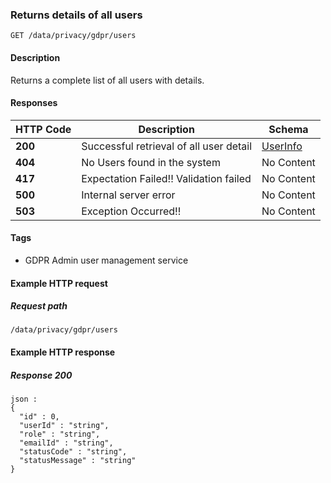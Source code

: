 
<a name="getallusers"></a>
### Returns details of all users
```
GET /data/privacy/gdpr/users
```


#### Description
Returns a complete list of all users with details.


#### Responses

|HTTP Code|Description|Schema|
|---|---|---|
|**200**|Successful retrieval of all user detail|[UserInfo](../definitions/UserInfo.md#userinfo)|
|**404**|No Users found in the system|No Content|
|**417**|Expectation Failed!! Validation failed|No Content|
|**500**|Internal server error|No Content|
|**503**|Exception Occurred!!|No Content|


#### Tags

* GDPR Admin user management service


#### Example HTTP request

##### Request path
```
/data/privacy/gdpr/users
```


#### Example HTTP response

##### Response 200
```
json :
{
  "id" : 0,
  "userId" : "string",
  "role" : "string",
  "emailId" : "string",
  "statusCode" : "string",
  "statusMessage" : "string"
}
```



